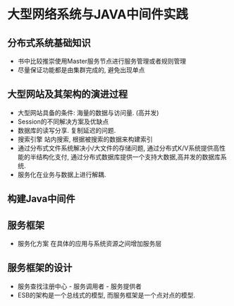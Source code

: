 # 大型网络系统与JAVA中间件实践

## 分布式系统基础知识

- 书中比较推崇使用Master服务节点进行服务管理或者规则管理
- 尽量保证功能都是由集群完成的, 避免出现单点

## 大型网站及其架构的演进过程

- 大型网站具备的条件: 海量的数据与访问量. (高并发)
- Session的不同解决方案及优缺点
- 数据库的读写分享. 复制延迟的问题.
- 搜索引擎 站内搜索, 根据被搜索的数据来构建索引
- 通过分布式文件系统解决小/大文件的存储问题, 通过分布式K/V系统提供高性能的半结构化支付, 通过分布式数据库提供一个支持大数据,高并发的数据库系统.
- 服务化在业务与数据上进行解耦.

## 构建Java中间件

## 服务框架

- 服务化方案 在具体的应用与系统资源之间增加服务层


## 服务框架的设计

- 服务查找注册中心 - 服务调用者 - 服务提供者
- ESB的架构是一个总线式的模型, 而服务框架是一个点对点的模型. 